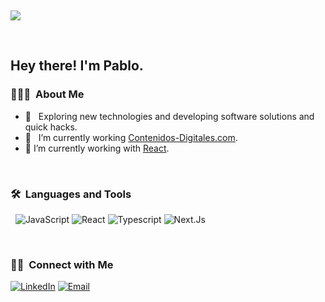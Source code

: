 &nbsp;

  ![](https://wallpaperaccess.com/full/7167570.png)

&nbsp;

<h2> Hey there! I'm Pablo.</h2>

<h3> 👨🏻‍💻 &nbsp;About Me </h3>

- 🤔 &nbsp; Exploring new technologies and developing software solutions and quick hacks.
- 🔭 &nbsp; I’m currently working [Contenidos-Digitales.com](https://contenidos-digitales.com/).
- 🌱 I’m currently working with [React](https://reactjs.org/).

<br/>

<h3> 🛠 &nbsp;Languages and Tools</h3>

&nbsp;
  ![JavaScript](https://img.shields.io/badge/-JavaScript-333333?style=flat&logo=javascript)
  ![React](https://img.shields.io/badge/-React-333333?style=flat&logo=react)
  ![Typescript](https://img.shields.io/badge/-Typescript-333333?style=flat&logo=typescript)
  ![Next.Js](https://img.shields.io/badge/-Next-333333?style=flat&logo=next.js)
  
<br/>

<h3> 🤝🏻 &nbsp;Connect with Me </h3>


<a href="https://www.linkedin.com/in/pablo-rigalli-376a04189/"><img alt="LinkedIn" src="https://img.shields.io/badge/LinkedIn-Pablo%20Rigalli%20-blue?style=flat-square&logo=linkedin"></a>
<a href="mailto:rigallipablo@gmail.com"><img alt="Email" src="https://img.shields.io/badge/Email-rigallipablo-blue?style=flat-square&logo=gmail"></a>


